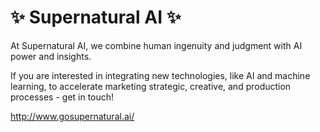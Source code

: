# ✨ Supernatural AI ✨

At Supernatural AI, we combine human ingenuity and judgment with AI power and insights.

If you are interested in integrating new technologies, like AI and machine learning, to accelerate marketing strategic, creative, and production processes - get in touch!

http://www.gosupernatural.ai/
